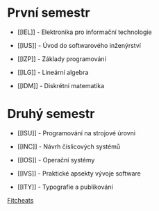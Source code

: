 # První semestr
- [[IEL]] - Elektronika pro informační technologie
- [[IUS]] - Úvod do softwarového inženýrství
- [[IZP]] - Základy programování

- [[ILG]] - Lineární algebra
- [[IDM]] - Diskrétní matematika

# Druhý semestr
- [[ISU]] - Programování na strojové úrovni
- [[INC]] - Návrh číslicových systémů
- [[IOS]] - Operační systémy

- [[IVS]] - Praktické apsekty vývoje software
- [[ITY]] - Typografie a publikování

[Fitcheats](https://vutbr-my.sharepoint.com/:f:/g/personal/xtesar43_vutbr_cz/EkWdiIIIeR9MsL9IKcWUKQ8Bb3ZOf03tHy-F_Peq3f3Z-Q)
